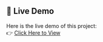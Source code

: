 ## 🔗 Live Demo

Here is the live demo of this project:  
👉 [Click Here to View](https://tariqali97.github.io/Arts-Museum-Website/art-museum-website/index.html)
